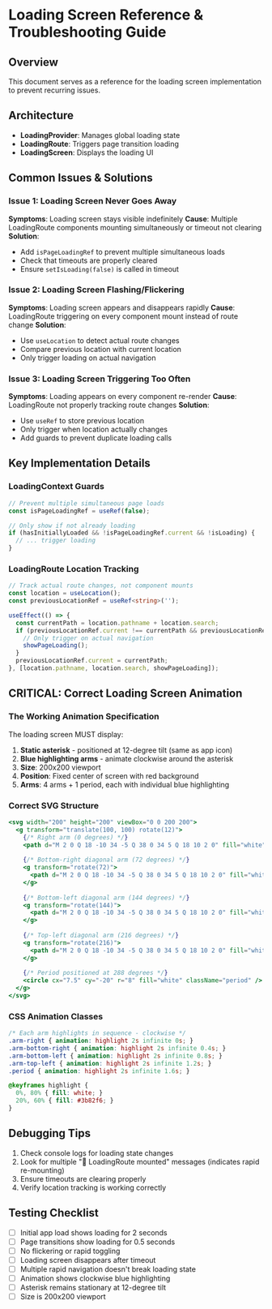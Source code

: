 
# Loading Screen Reference & Troubleshooting Guide

## Overview
This document serves as a reference for the loading screen implementation to prevent recurring issues.

## Architecture
- **LoadingProvider**: Manages global loading state
- **LoadingRoute**: Triggers page transition loading
- **LoadingScreen**: Displays the loading UI

## Common Issues & Solutions

### Issue 1: Loading Screen Never Goes Away
**Symptoms**: Loading screen stays visible indefinitely
**Cause**: Multiple LoadingRoute components mounting simultaneously or timeout not clearing
**Solution**: 
- Add `isPageLoadingRef` to prevent multiple simultaneous loads
- Check that timeouts are properly cleared
- Ensure `setIsLoading(false)` is called in timeout

### Issue 2: Loading Screen Flashing/Flickering
**Symptoms**: Loading screen appears and disappears rapidly
**Cause**: LoadingRoute triggering on every component mount instead of route change
**Solution**:
- Use `useLocation` to detect actual route changes
- Compare previous location with current location
- Only trigger loading on actual navigation

### Issue 3: Loading Screen Triggering Too Often
**Symptoms**: Loading appears on every component re-render
**Cause**: LoadingRoute not properly tracking route changes
**Solution**:
- Use `useRef` to store previous location
- Only trigger when location actually changes
- Add guards to prevent duplicate loading calls

## Key Implementation Details

### LoadingContext Guards
```typescript
// Prevent multiple simultaneous page loads
const isPageLoadingRef = useRef(false);

// Only show if not already loading
if (hasInitiallyLoaded && !isPageLoadingRef.current && !isLoading) {
  // ... trigger loading
}
```

### LoadingRoute Location Tracking
```typescript
// Track actual route changes, not component mounts
const location = useLocation();
const previousLocationRef = useRef<string>('');

useEffect(() => {
  const currentPath = location.pathname + location.search;
  if (previousLocationRef.current !== currentPath && previousLocationRef.current !== '') {
    // Only trigger on actual navigation
    showPageLoading();
  }
  previousLocationRef.current = currentPath;
}, [location.pathname, location.search, showPageLoading]);
```

## CRITICAL: Correct Loading Screen Animation

### The Working Animation Specification
The loading screen MUST display:
1. **Static asterisk** - positioned at 12-degree tilt (same as app icon)
2. **Blue highlighting arms** - animate clockwise around the asterisk
3. **Size**: 200x200 viewport
4. **Position**: Fixed center of screen with red background
5. **Arms**: 4 arms + 1 period, each with individual blue highlighting

### Correct SVG Structure
```jsx
<svg width="200" height="200" viewBox="0 0 200 200">
  <g transform="translate(100, 100) rotate(12)">
    {/* Right arm (0 degrees) */}
    <path d="M 2 0 Q 18 -10 34 -5 Q 38 0 34 5 Q 18 10 2 0" fill="white" className="arm-right" />
    
    {/* Bottom-right diagonal arm (72 degrees) */}
    <g transform="rotate(72)">
      <path d="M 2 0 Q 18 -10 34 -5 Q 38 0 34 5 Q 18 10 2 0" fill="white" className="arm-bottom-right" />
    </g>
    
    {/* Bottom-left diagonal arm (144 degrees) */}
    <g transform="rotate(144)">
      <path d="M 2 0 Q 18 -10 34 -5 Q 38 0 34 5 Q 18 10 2 0" fill="white" className="arm-bottom-left" />
    </g>
    
    {/* Top-left diagonal arm (216 degrees) */}
    <g transform="rotate(216)">
      <path d="M 2 0 Q 18 -10 34 -5 Q 38 0 34 5 Q 18 10 2 0" fill="white" className="arm-top-left" />
    </g>
    
    {/* Period positioned at 288 degrees */}
    <circle cx="7.5" cy="-20" r="8" fill="white" className="period" />
  </g>
</svg>
```

### CSS Animation Classes
```css
/* Each arm highlights in sequence - clockwise */
.arm-right { animation: highlight 2s infinite 0s; }
.arm-bottom-right { animation: highlight 2s infinite 0.4s; }
.arm-bottom-left { animation: highlight 2s infinite 0.8s; }
.arm-top-left { animation: highlight 2s infinite 1.2s; }
.period { animation: highlight 2s infinite 1.6s; }

@keyframes highlight {
  0%, 80% { fill: white; }
  20%, 60% { fill: #3b82f6; }
}
```

## Debugging Tips
1. Check console logs for loading state changes
2. Look for multiple "📍 LoadingRoute mounted" messages (indicates rapid re-mounting)
3. Ensure timeouts are clearing properly
4. Verify location tracking is working correctly

## Testing Checklist
- [ ] Initial app load shows loading for 2 seconds
- [ ] Page transitions show loading for 0.5 seconds
- [ ] No flickering or rapid toggling
- [ ] Loading screen disappears after timeout
- [ ] Multiple rapid navigation doesn't break loading state
- [ ] Animation shows clockwise blue highlighting
- [ ] Asterisk remains stationary at 12-degree tilt
- [ ] Size is 200x200 viewport
